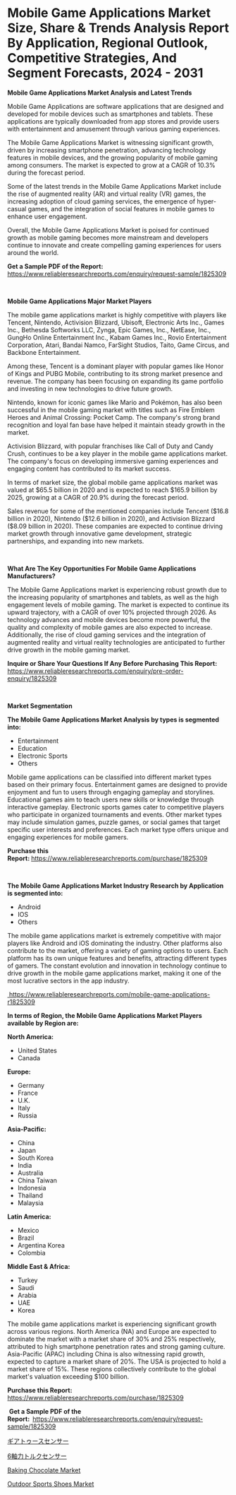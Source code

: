 <p><h1>Mobile Game Applications Market Size, Share & Trends Analysis Report By Application, Regional Outlook, Competitive Strategies, And Segment Forecasts, 2024 - 2031</h1></p><p><strong>Mobile Game Applications Market Analysis and Latest Trends</strong></p>
<p><p>Mobile Game Applications are software applications that are designed and developed for mobile devices such as smartphones and tablets. These applications are typically downloaded from app stores and provide users with entertainment and amusement through various gaming experiences.</p><p>The Mobile Game Applications Market is witnessing significant growth, driven by increasing smartphone penetration, advancing technology features in mobile devices, and the growing popularity of mobile gaming among consumers. The market is expected to grow at a CAGR of 10.3% during the forecast period.</p><p>Some of the latest trends in the Mobile Game Applications Market include the rise of augmented reality (AR) and virtual reality (VR) games, the increasing adoption of cloud gaming services, the emergence of hyper-casual games, and the integration of social features in mobile games to enhance user engagement.</p><p>Overall, the Mobile Game Applications Market is poised for continued growth as mobile gaming becomes more mainstream and developers continue to innovate and create compelling gaming experiences for users around the world.</p></p>
<p><strong>Get a Sample PDF of the Report:&nbsp;</strong> <a href="https://www.reliableresearchreports.com/enquiry/request-sample/1825309">https://www.reliableresearchreports.com/enquiry/request-sample/1825309</a></p>
<p>&nbsp;</p>
<p><strong>Mobile Game Applications Major Market Players</strong></p>
<p><p>The mobile game applications market is highly competitive with players like Tencent, Nintendo, Activision Blizzard, Ubisoft, Electronic Arts Inc., Games Inc., Bethesda Softworks LLC, Zynga, Epic Games, Inc., NetEase, Inc., GungHo Online Entertainment Inc., Kabam Games Inc., Rovio Entertainment Corporation, Atari, Bandai Namco, FarSight Studios, Taito, Game Circus, and Backbone Entertainment. </p><p>Among these, Tencent is a dominant player with popular games like Honor of Kings and PUBG Mobile, contributing to its strong market presence and revenue. The company has been focusing on expanding its game portfolio and investing in new technologies to drive future growth.</p><p>Nintendo, known for iconic games like Mario and Pokémon, has also been successful in the mobile gaming market with titles such as Fire Emblem Heroes and Animal Crossing: Pocket Camp. The company's strong brand recognition and loyal fan base have helped it maintain steady growth in the market.</p><p>Activision Blizzard, with popular franchises like Call of Duty and Candy Crush, continues to be a key player in the mobile game applications market. The company's focus on developing immersive gaming experiences and engaging content has contributed to its market success.</p><p>In terms of market size, the global mobile game applications market was valued at $65.5 billion in 2020 and is expected to reach $165.9 billion by 2025, growing at a CAGR of 20.9% during the forecast period.</p><p>Sales revenue for some of the mentioned companies include Tencent ($16.8 billion in 2020), Nintendo ($12.6 billion in 2020), and Activision Blizzard ($8.09 billion in 2020). These companies are expected to continue driving market growth through innovative game development, strategic partnerships, and expanding into new markets.</p></p>
<p>&nbsp;</p>
<p><strong>What Are The Key Opportunities For Mobile Game Applications Manufacturers?</strong></p>
<p><p>The Mobile Game Applications market is experiencing robust growth due to the increasing popularity of smartphones and tablets, as well as the high engagement levels of mobile gaming. The market is expected to continue its upward trajectory, with a CAGR of over 10% projected through 2026. As technology advances and mobile devices become more powerful, the quality and complexity of mobile games are also expected to increase. Additionally, the rise of cloud gaming services and the integration of augmented reality and virtual reality technologies are anticipated to further drive growth in the mobile gaming market.</p></p>
<p><strong>Inquire or Share Your Questions If Any Before Purchasing This Report:</strong> <a href="https://www.reliableresearchreports.com/enquiry/pre-order-enquiry/1825309">https://www.reliableresearchreports.com/enquiry/pre-order-enquiry/1825309</a></p>
<p>&nbsp;</p>
<p><strong>Market Segmentation</strong></p>
<p><strong>The Mobile Game Applications Market Analysis by types is segmented into:</strong></p>
<p><ul><li>Entertainment</li><li>Education</li><li>Electronic Sports</li><li>Others</li></ul></p>
<p><p>Mobile game applications can be classified into different market types based on their primary focus. Entertainment games are designed to provide enjoyment and fun to users through engaging gameplay and storylines. Educational games aim to teach users new skills or knowledge through interactive gameplay. Electronic sports games cater to competitive players who participate in organized tournaments and events. Other market types may include simulation games, puzzle games, or social games that target specific user interests and preferences. Each market type offers unique and engaging experiences for mobile gamers.</p></p>
<p><strong>Purchase this Report:&nbsp;</strong><a href="https://www.reliableresearchreports.com/purchase/1825309">https://www.reliableresearchreports.com/purchase/1825309</a></p>
<p>&nbsp;</p>
<p><strong>The Mobile Game Applications Market Industry Research by Application is segmented into:</strong></p>
<p><ul><li>Android</li><li>IOS</li><li>Others</li></ul></p>
<p><p>The mobile game applications market is extremely competitive with major players like Android and iOS dominating the industry. Other platforms also contribute to the market, offering a variety of gaming options to users. Each platform has its own unique features and benefits, attracting different types of gamers. The constant evolution and innovation in technology continue to drive growth in the mobile game applications market, making it one of the most lucrative sectors in the app industry.</p></p>
<p><a href="https://www.reliableresearchreports.com/mobile-game-applications-r1825309">&nbsp;https://www.reliableresearchreports.com/mobile-game-applications-r1825309</a></p>
<p><strong>In terms of Region, the Mobile Game Applications Market Players available by Region are:</strong></p>
<p>
    <p> <strong> North America: </strong>
        <ul>
            <li>United States</li>
            <li>Canada</li>
        </ul>
        </p> 
    <p> <strong> Europe: </strong>
        <ul>
            <li>Germany</li>
            <li>France</li>
            <li>U.K.</li>
            <li>Italy</li>
            <li>Russia</li>
        </ul>
        </p> 
    <p> <strong> Asia-Pacific: </strong>
        <ul>
            <li>China</li>
            <li>Japan</li>
            <li>South Korea</li>
            <li>India</li>
            <li>Australia</li>
            <li>China Taiwan</li>
            <li>Indonesia</li>
            <li>Thailand</li>
            <li>Malaysia</li>
        </ul>
        </p> 
    <p> <strong> Latin America: </strong>
        <ul>
            <li>Mexico</li>
            <li>Brazil</li>
            <li>Argentina Korea</li>
            <li>Colombia</li>
        </ul>
        </p> 
    <p> <strong> Middle East & Africa: </strong>
        <ul>
            <li>Turkey</li>
            <li>Saudi</li>
            <li>Arabia</li>
            <li>UAE</li>
            <li>Korea</li>
        </ul>
    </p>
    </p>
<p><p>The mobile game applications market is experiencing significant growth across various regions. North America (NA) and Europe are expected to dominate the market with a market share of 30% and 25% respectively, attributed to high smartphone penetration rates and strong gaming culture. Asia-Pacific (APAC) including China is also witnessing rapid growth, expected to capture a market share of 20%. The USA is projected to hold a market share of 15%. These regions collectively contribute to the global market's valuation exceeding $100 billion.</p></p>
<p><strong>Purchase this Report: </strong><a href="https://www.reliableresearchreports.com/purchase/1825309">https://www.reliableresearchreports.com/purchase/1825309</a></p>
<p>&nbsp;<strong>Get a Sample PDF of the Report:&nbsp;&nbsp;</strong><a href="https://www.reliableresearchreports.com/enquiry/request-sample/1825309">https://www.reliableresearchreports.com/enquiry/request-sample/1825309</a></p>
<p><strong></strong></p>
<p><p><a href="https://github.com/adcxff01450218/Market-Research-Report-List-3/blob/main/2167288180211.md">ギアトゥースセンサー</a></p><p><a href="https://github.com/ReyesKohler20231/Market-Research-Report-List-2/blob/main/2547474180212.md">6軸力トルクセンサー</a></p><p><a href="https://github.com/derrinmiltonellis35gcl/Market-Research-Report-List-3/blob/main/baking-chocolate-market.md">Baking Chocolate Market</a></p><p><a href="https://github.com/Chiragrp22/Market-Research-Report-List-5/blob/main/outdoor-sports-shoes-market.md">Outdoor Sports Shoes Market</a></p></p>